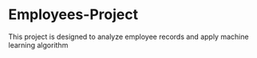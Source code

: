 # Employees-Project
This project is designed to analyze employee records and apply machine learning algorithm 
